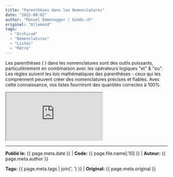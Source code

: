 ```yaml
---
title: "Parenthèses dans les Nomenclatures"
date: "2022-08-02"
author: "Manuel Emmenegger | bimdo.ch"
original: "Allemand"
tags: 
  - "Archicad"
  - "Nomenclatures"
  - "Listes"
  - "Métré"
---
```


Les parenthèses ( ) dans les nomenclatures sont des outils puissants, particulièrement en combinaison avec les opérateurs logiques "et" & "ou". Les règles suivent les lois mathématiques des parenthèses - ceux qui les comprennent peuvent créer des nomenclatures précises et fiables. Avec cette connaissance, vos listes fourniront des quantités correctes à 100%.

<div class="video-container">
  <iframe src="https://www.youtube-nocookie.com/embed/XTo-i3R8rE0?si=Q3uRlfwCy8B0EEdQ" 
          allowfullscreen>
  </iframe>
</div>


---
**Publié le:** {{ page.meta.date }} | **Code:** {{ page.file.name[:10] }}  | **Auteur:** {{ page.meta.author }}

**Tags:** {{ page.meta.tags | join(', ') }} | **Original:** {{ page.meta.original }}